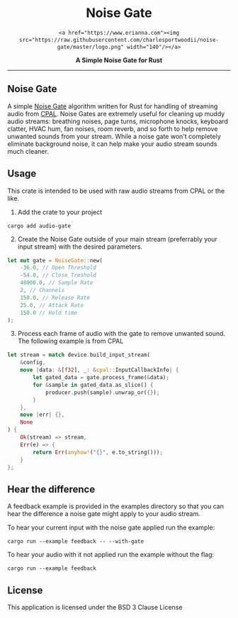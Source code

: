 <div align="center">

  <h1>Noise Gate</h1>

    <a href="https://www.erianna.com"><img src="https://raw.githubusercontent.com/charlesportwoodii/noise-gate/master/logo.png" width="140"/></a>

  <p>
    <strong>A Simple Noise Gate for Rust</strong>
  </p>
  <hr />
</div>

## Noise Gate

A simple [Noise Gate](https://en.wikipedia.org/wiki/Noise_gate) algorithm written for Rust for handling of streaming audio from [CPAL](https://github.com/RustAudio/cpal). Noise Gates are extremely useful for cleaning up muddy audio streams: breathing noises, page turns, microphone knocks, keyboard clatter, HVAC hum, fan noises, room reverb, and so forth to help remove unwanted sounds from your stream. While a noise gate won't completely eliminate background noise, it can help make your audio stream sounds much cleaner.

## Usage

This crate is intended to be used with raw audio streams from CPAL or the like.

1. Add the crate to your project

```
cargo add audio-gate
```

2. Create the Noise Gate outside of your main stream (preferrably your input stream) with the desired parameters.

```rust
let mut gate = NoiseGate::new(
    -36.0, // Open Threshold
    -54.0, // Close Treshold
    48000.0, // Sample Rate
    2, // Channels
    150.0, // Release Rate
    25.0, // Attack Rate
    150.0 // Hold time
);
```

3. Process each frame of audio with the gate to remove unwanted sound. The following example is from CPAL

```rust
let stream = match device.build_input_stream(
    &config,
    move |data: &[f32], _: &cpal::InputCallbackInfo| {
        let gated_data = gate.process_frame(&data);
        for &sample in gated_data.as_slice() {
            producer.push(sample).unwrap_or({});
        }
    },
    move |err| {},
    None
) {
    Ok(stream) => stream,
    Err(e) => {
        return Err(anyhow!("{}", e.to_string()));
    }
};
```

## Hear the difference

A feedback example is provided in the examples directory so that you can hear the difference a noise gate might apply to your audio stream.

To hear your current input with the noise gate applied run the example:

```
cargo run --example feedback -- --with-gate
```

To hear your audio with it not applied run the example without the flag:

```
cargo run --example feedback
```

## License

This application is licensed under the BSD 3 Clause License
